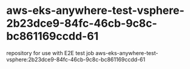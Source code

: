 # aws-eks-anywhere-test-vsphere-2b23dce9-84fc-46cb-9c8c-bc861169ccdd-61
repository for use with E2E test job aws-eks-anywhere-test-vsphere:2b23dce9-84fc-46cb-9c8c-bc861169ccdd-61
